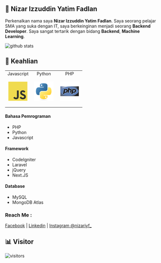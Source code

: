 ## 👦 Nizar Izzuddin Yatim Fadlan

Perkenalkan nama saya **Nizar Izzuddin Yatim Fadlan**. Saya seorang pelajar SMA yang suka dengan IT, saya berkeinginan menjadi seorang **Backend Developer**. Saya sangat tertarik dengan bidang **Backend**, **Machine Learning**.

![github stats](https://github-readme-stats.vercel.app/api?username=nizariyf&show_icons=true)

## 🤖 Keahlian

<table>
  <tbody width="100%">
    <tr valign="top">
      <td width="32.5%" align="center" style="padding-bottom: 17px">
        <span>Javascript</span><br><br> 
        <img height="64px" src="https://raw.githubusercontent.com/devicons/devicon/master/icons/javascript/javascript-original.svg">
      </td>
      <td width="32.5%" align="center">
        <span>Python</span><br><br> 
        <img height="64px" src="https://raw.githubusercontent.com/devicons/devicon/master/icons/python/python-original.svg">
      </td>
      <td width="32.5%" align="center">
        <span>PHP</span><br><br> 
        <img height="64px" src="https://raw.githubusercontent.com/devicons/devicon/master/icons/php/php-original.svg">
      </td>
    </tr>
  </tbody>
</table>

#### Bahasa Pemrograman

- PHP
- Python
- Javascript

#### Framework

- CodeIgniter
- Laravel
- jQuery
- Next.JS 


#### Database

- MySQL
- MongoDB Atlas

### Reach Me :
[Facebook](https://www.facebook.com/nizariyf/) | [Linkedin](https://id.linkedin.com/in/nizariyf/) | [Instagram @nizariyf_](https://www.instagram.com/nizariyf_/)

## 📊 Visitor

![visitors](https://visitor-badge.glitch.me/badge?page_id=nizariyf)
